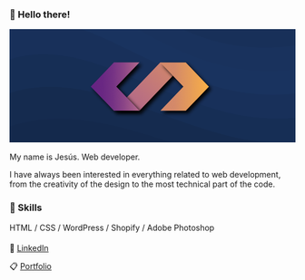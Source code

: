 ### 👋 Hello there! 

<img src="https://raw.githubusercontent.com/yesu95/jesusfranco/main/banner.png" alt="Banner Jesús Franco" height="200">

My name is Jesús.
Web developer.

I have always been interested in everything related to web development,
from the creativity of the design to the most technical part of the code.

### 🏅 Skills

HTML / CSS / WordPress / Shopify / Adobe Photoshop

####

👤 <a href="https://www.linkedin.com/in/jesusfrancohueso" target="_blank">LinkedIn</a>

📋 <a href="https://jesusfrancodesign.com" target="_blank">Portfolio</a>

